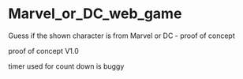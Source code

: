 # Marvel_or_DC_web_game
Guess if the shown character is from Marvel or DC - proof of concept 

proof of concept V1.0

timer used for count down is buggy
